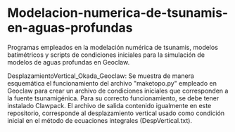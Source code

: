 # Modelacion-numerica-de-tsunamis-en-aguas-profundas
Programas empleados en la modelación numérica de tsunamis, modelos batimétricos y scripts de condiciones iniciales para la simulación de modelos de aguas profundas en Geoclaw.

DesplazamientoVertical_Okada_Geoclaw:
  Se muestra de manera esquemática el funcionamiento del archivo "maketopo.py" empleado en Geoclaw para crear un archivo de condiciones iniciales que corresponden a la fuente tsunamigénica. Para su correcto funcionamiento, se debe tener instalado Clawpack. 
  El archivo de salida contenido igualmente en este repositorio, corresponde al desplazamiento vertical usado como condición inicial en el método de ecuaciones integrales (DespVertical.txt).
